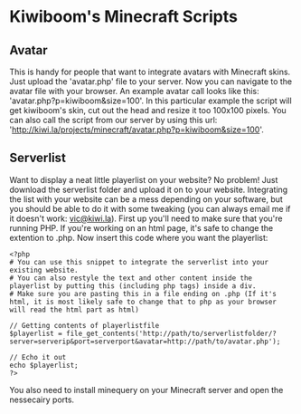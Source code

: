 Kiwiboom's Minecraft Scripts
====================

## Avatar
This is handy for people that want to integrate avatars with Minecraft skins. Just upload the 'avatar.php' file to your server. Now you can navigate to the avatar file with your browser. An example avatar call looks like this: 'avatar.php?p=kiwiboom&size=100'. In this particular example the script will get kiwiboom's skin, cut out the head and resize it too 100x100 pixels. You can also call the script from our server by using this url: 'http://kiwi.la/projects/minecraft/avatar.php?p=kiwiboom&size=100'.

## Serverlist
Want to display a neat little playerlist on your website? No problem! Just download the serverlist folder and upload it on to your website. Integrating the list with your website can be a mess depending on your software, but you should be able to do it with some tweaking (you can always email me if it doesn't work: vic@kiwi.la).
First up you'll need to make sure that you're running PHP. If you're working on an html page, it's safe to change the extention to .php. Now insert this code where you want the playerlist:

```
<?php
# You can use this snippet to integrate the serverlist into your existing website.
# You can also restyle the text and other content inside the playerlist by putting this (including php tags) inside a div.
# Make sure you are pasting this in a file ending on .php (If it's html, it is most likely safe to change that to php as your browser will read the html part as html)

// Getting contents of playerlistfile
$playerlist = file_get_contents('http://path/to/serverlistfolder/?server=serverip&port=serverport&avatar=http://path/to/avatar.php');

// Echo it out
echo $playerlist;
?>
```

You also need to install minequery on your Minecraft server and open the nessecairy ports.